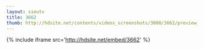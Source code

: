 ```yaml
---
layout: sieutv
title: 3662
thumb: http://hdsite.net/contents/videos_screenshots/3000/3662/preview_360p.mp4.jpg
---
```

{% include iframe src='http://hdsite.net/embed/3662' %}
 
